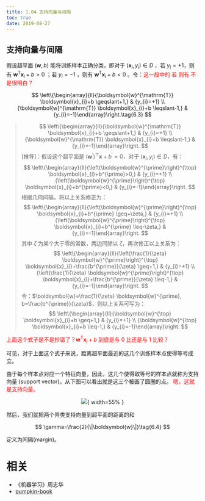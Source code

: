 ```yaml
---
title: 1.04 支持向量与间隔
toc: true
date: 2019-08-27
---
```


## 支持向量与间隔

假设超平面 $(\boldsymbol{w}, b)$ 能将训练样本正确分类，即对于 $\left(\boldsymbol{x}_{i}, y_{i}\right) \in D$ ，若 $y_i=+1$，则有 $\boldsymbol{w}^{\mathrm{T}} \boldsymbol{x}_{i}+b>0$ ；若 $y_i=-1$ ，则有 $\boldsymbol{w}^{\mathrm{T}} \boldsymbol{x}_{i}+b<0$ 。令：<span style="color:red;">这一段中的 若 则有 不是很明白？</span>

$$
\left\{\begin{array}{ll}{\boldsymbol{w}^{\mathrm{T}} \boldsymbol{x}_{i}+b \geqslant+1,} & {y_{i}=+1} \\ {\boldsymbol{w}^{\mathrm{T}} \boldsymbol{x}_{i}+b \leqslant-1,} & {y_{i}=-1}\end{array}\right.\tag{6.3}
$$


> $$
> \left\{\begin{array}{ll}{\boldsymbol{w}^{\mathrm{T}} \boldsymbol{x}_{i}+b \geqslant+1,} & {y_{i}=+1} \\ {\boldsymbol{w}^{\mathrm{T}} \boldsymbol{x}_{i}+b \leqslant-1,} & {y_{i}=-1}\end{array}\right.
> $$
> [推导]：假设这个超平面是 $\left(\boldsymbol{w}^{\prime}\right)^{\top} \boldsymbol{x}+b^{\prime}=0$，对于 $\left(\boldsymbol{x}_{i}, y_{i}\right) \in D$，有：
> $$
> \left\{\begin{array}{ll}{\left(\boldsymbol{w}^{\prime}\right)^{\top} \boldsymbol{x}_{i}+b^{\prime}>0,} & {y_{i}=+1} \\ {\left(\boldsymbol{w}^{\prime}\right)^{\top} \boldsymbol{x}_{i}+b^{\prime}<0,} & {y_{i}=-1}\end{array}\right.
> $$
> 根据几何间隔，将以上关系修正为：
> $$
> \left\{\begin{array}{ll}{\left(\boldsymbol{w}^{\prime}\right)^{\top} \boldsymbol{x}_{i}+b^{\prime} \geq+\zeta,} & {y_{i}=+1} \\ {\left(\boldsymbol{w}^{\prime}\right)^{\top} \boldsymbol{x}_{i}+b^{\prime} \leq-\zeta,} & {y_{i}=-1}\end{array}\right.
> $$
> 其中 $\zeta$ 为某个大于零的常数，两边同除以 $\zeta$，再次修正以上关系为：
> $$
> \left\{\begin{array}{ll}{\left(\frac{1}{\zeta} \boldsymbol{w}^{\prime}\right)^{\top} \boldsymbol{x}_{i}+\frac{b^{\prime}}{\zeta} \geq+1,} & {y_{i}=+1} \\ {\left(\frac{1}{\zeta} \boldsymbol{w}^{\prime}\right)^{\top} \boldsymbol{x}_{i}+\frac{b^{\prime}}{\zeta} \leq-1,} & {y_{i}=-1}\end{array}\right.
> $$
> 令：$\boldsymbol{w}=\frac{1}{\zeta} \boldsymbol{w}^{\prime}, b=\frac{b^{\prime}}{\zeta}$，则以上关系可写为：
> $$
> \left\{\begin{array}{ll}{\boldsymbol{w}^{\top} \boldsymbol{x}_{i}+b \geq+1,} & {y_{i}=+1} \\ {\boldsymbol{w}^{\top} \boldsymbol{x}_{i}+b \leq-1,} & {y_{i}=-1}\end{array}\right.
> $$



<span style="color:red;">上面这个式子是不是抄错了？$\boldsymbol{w}^{\mathrm{T}} \boldsymbol{x}_{i}+b$ 到底是与 0 比还是与 1 比较？</span>

可见，对于上面这个式子来说，距离超平面最近的这几个训练样本点使得等号成立。

由于每个样本点对应一个特征向量，因此，这几个使得取等号的样本点就称为支持向量 (support vector)。从下图可以看出就是这三个被画了圆圈的点。 <span style="color:red;">嗯，这就是支持向量。</span>

<center>

![](http://images.iterate.site/blog/image/180627/h9jKJD4J15.png?imageslim){ width=55% }


</center>


然后，我们就把两个异类支持向量到超平面的距离的和

$$
\gamma=\frac{2}{\|\boldsymbol{w}\|}\tag{6.4}
$$

 定义为间隔(margin)。








 # 相关


 - 《机器学习》周志华
 - [pumpkin-book](https://github.com/datawhalechina/pumpkin-book)
